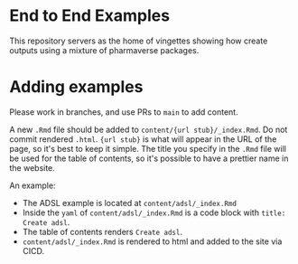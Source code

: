 # End to End Examples

This repository servers as the home of vingettes showing how create outputs using a mixture of pharmaverse packages. 

# Adding examples

Please work in branches, and use PRs to `main` to add content.

A new `.Rmd` file should be added to `content/{url stub}/_index.Rmd`. Do not commit rendered `.html`. `{url stub}` is what will appear in the URL of the page, so it's best to keep it simple. The title you specify in the `.Rmd` file will be used for the table of contents, so it's possible to have a prettier name in the website. 

An example:

- The ADSL example is located at `content/adsl/_index.Rmd`
- Inside the `yaml` of `content/adsl/_index.Rmd` is a code block with `title: Create adsl`. 
- The table of contents renders `Create adsl`.
- `content/adsl/_index.Rmd` is rendered to html and added to the site via CICD.
